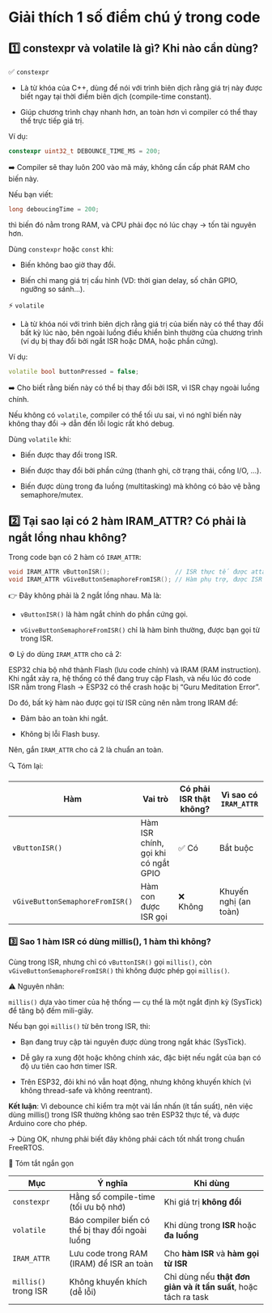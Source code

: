 # Giải thích 1 số điểm chú ý trong code

## 1️⃣ constexpr và volatile là gì? Khi nào cần dùng?

✅ `constexpr`

- Là từ khóa của C++, dùng để nói với trình biên dịch rằng giá trị này được biết ngay tại thời điểm biên dịch (compile-time constant).

- Giúp chương trình chạy nhanh hơn, an toàn hơn vì compiler có thể thay thế trực tiếp giá trị.

Ví dụ:

```cpp
constexpr uint32_t DEBOUNCE_TIME_MS = 200;
```

➡️ Compiler sẽ thay luôn 200 vào mã máy, không cần cấp phát RAM cho biến này.

Nếu bạn viết:

```cpp
long deboucingTime = 200;
```

thì biến đó nằm trong RAM, và CPU phải đọc nó lúc chạy → tốn tài nguyên hơn.

Dùng `constexpr` hoặc `const` khi:

- Biến không bao giờ thay đổi.

- Biến chỉ mang giá trị cấu hình (VD: thời gian delay, số chân GPIO, ngưỡng so sánh...).

⚡ `volatile`

- Là từ khóa nói với trình biên dịch rằng giá trị của biến này có thể thay đổi bất kỳ lúc nào, bên ngoài luồng điều khiển bình thường của chương trình (ví dụ bị thay đổi bởi ngắt ISR hoặc DMA, hoặc phần cứng).

Ví dụ:

```cpp
volatile bool buttonPressed = false;
```

➡️ Cho biết rằng biến này có thể bị thay đổi bởi ISR, vì ISR chạy ngoài luồng chính.

Nếu không có `volatile`, compiler có thể tối ưu sai, vì nó nghĩ biến này không thay đổi → dẫn đến lỗi logic rất khó debug.

Dùng `volatile` khi:

- Biến được thay đổi trong ISR.

- Biến được thay đổi bởi phần cứng (thanh ghi, cờ trạng thái, cổng I/O, ...).

- Biến được dùng trong đa luồng (multitasking) mà không có bảo vệ bằng semaphore/mutex.

## 2️⃣ Tại sao lại có 2 hàm IRAM_ATTR? Có phải là ngắt lồng nhau không?

Trong code bạn có 2 hàm có `IRAM_ATTR`:

```cpp
void IRAM_ATTR vButtonISR();                  // ISR thực tế được attachInterrupt() gọi
void IRAM_ATTR vGiveButtonSemaphoreFromISR(); // Hàm phụ trợ, được ISR gọi
```

👉 Đây không phải là 2 ngắt lồng nhau.
Mà là:

- `vButtonISR()` là hàm ngắt chính do phần cứng gọi.

- `vGiveButtonSemaphoreFromISR()` chỉ là hàm bình thường, được bạn gọi từ trong ISR.

⚙️ Lý do dùng `IRAM_ATTR` cho cả 2:

ESP32 chia bộ nhớ thành Flash (lưu code chính) và IRAM (RAM instruction).
Khi ngắt xảy ra, hệ thống có thể đang truy cập Flash, và nếu lúc đó code ISR nằm trong Flash → ESP32 có thể crash hoặc bị “Guru Meditation Error”.

Do đó, bất kỳ hàm nào được gọi từ ISR cũng nên nằm trong IRAM để:

- Đảm bảo an toàn khi ngắt.

- Không bị lỗi Flash busy.

Nên, gắn `IRAM_ATTR` cho cả 2 là chuẩn an toàn.

🔍 Tóm lại:

| Hàm                             | Vai trò                             | Có phải ISR thật không? | Vì sao có `IRAM_ATTR` |
| ------------------------------- | ----------------------------------- | ----------------------- | --------------------- |
| `vButtonISR()`                  | Hàm ISR chính, gọi khi có ngắt GPIO | ✅ Có                    | Bắt buộc              |
| `vGiveButtonSemaphoreFromISR()` | Hàm con được ISR gọi                | ❌ Không                 | Khuyến nghị (an toàn) |

### 3️⃣ Sao 1 hàm ISR có dùng millis(), 1 hàm thì không?

Cùng trong ISR, nhưng chỉ có `vButtonISR()` gọi `millis()`, còn `vGiveButtonSemaphoreFromISR()` thì không được phép gọi `millis()`.

⚠️ Nguyên nhân:

`millis()` dựa vào timer của hệ thống — cụ thể là một ngắt định kỳ (SysTick) để tăng bộ đếm mili-giây.

Nếu bạn gọi `millis()` từ bên trong ISR, thì:

- Bạn đang truy cập tài nguyên được dùng trong ngắt khác (SysTick).

- Dễ gây ra xung đột hoặc không chính xác, đặc biệt nếu ngắt của bạn có độ ưu tiên cao hơn timer ISR.

- Trên ESP32, đôi khi nó vẫn hoạt động, nhưng không khuyến khích (vì không thread-safe và không reentrant).

**Kết luận**: Vì debounce chỉ kiểm tra một vài lần nhấn (ít tần suất), nên việc dùng millis() trong ISR thường không sao trên ESP32 thực tế, và được Arduino core cho phép.

→ Dùng OK, nhưng phải biết đây không phải cách tốt nhất trong chuẩn FreeRTOS.

📘 Tóm tắt ngắn gọn

| Mục                  | Ý nghĩa                                          | Khi dùng                                                         |
| -------------------- | ------------------------------------------------ | ---------------------------------------------------------------- |
| `constexpr`          | Hằng số compile-time (tối ưu bộ nhớ)             | Khi giá trị **không đổi**                                        |
| `volatile`           | Báo compiler biến có thể bị thay đổi ngoài luồng | Khi dùng trong **ISR** hoặc **đa luồng**                         |
| `IRAM_ATTR`          | Lưu code trong RAM (IRAM) để ISR an toàn         | Cho **hàm ISR** và **hàm gọi từ ISR**                            |
| `millis()` trong ISR | Không khuyến khích (dễ lỗi)                      | Chỉ dùng nếu **thật đơn giản và ít tần suất**, hoặc tách ra task |
